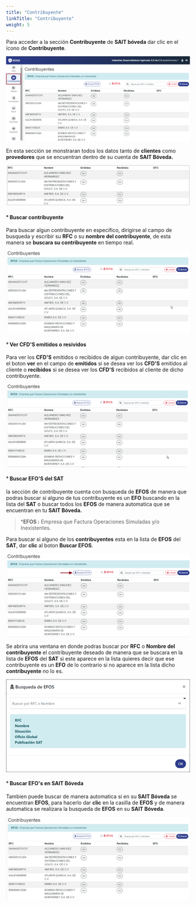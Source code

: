 ```yaml
---
title: "Contribuyente"
linkTitle: "Contribuyente"
weight: 5
---
```


Para acceder a la sección **Contribuyente** de **SAIT bóveda** dar clic en el ícono de **Contribuyente**.

![IMG](inicio.png)

En esta sección se monstraran todos los datos tanto de **clientes** como **provedores** que se encuentran dentro de su cuenta de **SAIT Bóveda.**

![IMG](tabla.png)

#### ° Buscar contribuyente
Para buscar algun contribuyente en especifico, dirigirse al campo de busqueda y escribir su **RFC** o su **nombre del contribuyente**, de esta manera se **buscara su contribuyente** en tiempo real.

![GIF](busqueda.gif)

#### ° Ver CFD'S emitidos o resividos
Para ver los **CFD'S** emitidos o recibidos de algun contribuyente, dar clic en el boton **ver** en el campo de **emitidos** si se desea ver los **CFD'S** emitidos al cliente o **recibidos** si se desea ver los **CFD'S** recibidos al cliente de dicho contribuyente.

![GIF](vercfd's.gif)

#### ° Buscar EFO'S del SAT

la sección de contribuyente cuenta con busqueda de **EFOS** de manera que podras buscar si alguno de tus contribuyente es un **EFO** buscando en la lista del **SAT** o buscar todos los **EFOS** de manera automatica que se encuentran en tu **SAIT Bóveda.**

>***EFOS :** Empresa que Factura Operaciones Simuladas y/o Inexistentes.

Para buscar si alguno de los **contribuyentes** esta en la lista de **EFOS** del **SAT**, dar **clic** al boton **Buscar EFOS**.

![IMG](unefo.png)

Se abrira una ventana en donde podras buscar por **RFC** o **Nombre del contribuyente** el contribuyente deseado de manera que se buscara en la lista de **EFOS** del **SAT** si este aparece en la lista quieres decir que ese contribuyente es un **EFO** de lo contrario si no aparece en la lista dicho **contribuyente** no lo es.

![GIF](efosat.gif)

#### ° Buscar EFO's en SAIT Bóveda 

Tambien puede buscar de manera automatica si en su **SAIT Bóveda** se encuentran **EFOS**, para hacerlo dar **clic** en la casilla de **EFOS** y de manera automatica se realizara la busqueda de **EFOS** en su **SAIT Bóveda**.

![GYF](efosinternos.gif)